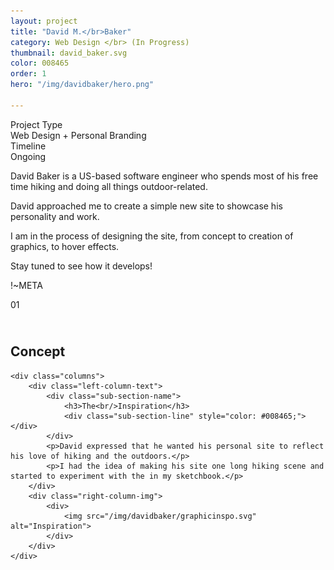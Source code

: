```yaml
---
layout: project
title: "David M.</br>Baker"
category: Web Design </br> (In Progress)
thumbnail: david_baker.svg
color: 008465
order: 1
hero: "/img/davidbaker/hero.png"

---
```


<div class="project-metadata grid-x">
  <div class="metadata-object cell grid-x">
    <div class="metadata-title cell small-4">
      Project Type
    </div>
    <div class="metadata-value cell auto">
      Web Design + Personal Branding
    </div>
  </div>
  <div class="metadata-object cell grid-x">
    <div class="metadata-title cell small-4">
      Timeline
    </div>
    <div class="metadata-value cell auto">
      Ongoing
    </div>
  </div>
</div>

<div class="project-intro">
  <p>David Baker is a US-based software engineer who spends most of his free time hiking and doing all things outdoor-related.</p>
  <p>David approached me to create a simple new site to showcase his personality and work.</p>
  <p>I am in the process of designing the site, from concept to creation of graphics, to hover effects.</p>
  <p>Stay tuned to see how it develops!</p>
</div>

!~META

<div class="section">
    <div class="section-header">
        <span class="section-number">01</span>
        <div class="section-name">
              <h2><br/>Concept</h2>
            <div class="section-line" style="color: #008465;"></div>
        </div>
    </div>

    <div class="columns">
        <div class="left-column-text">
            <div class="sub-section-name">
                <h3>The<br/>Inspiration</h3>
                <div class="sub-section-line" style="color: #008465;"></div>
            </div>
            <p>David expressed that he wanted his personal site to reflect his love of hiking and the outdoors.</p>
            <p>I had the idea of making his site one long hiking scene and started to experiment with the in my sketchbook.</p>
        </div>
        <div class="right-column-img">
            <div>
                <img src="/img/davidbaker/graphicinspo.svg" alt="Inspiration">
            </div>
        </div>
    </div>

